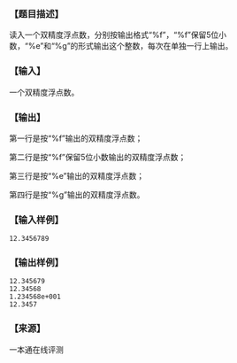 ### 【题目描述】

读入一个双精度浮点数，分别按输出格式“%f”，“%f”保留5位小数，“%e”和“%g”的形式输出这个整数，每次在单独一行上输出。

### 【输入】

一个双精度浮点数。

### 【输出】

第一行是按“%f”输出的双精度浮点数；

第二行是按“%f”保留5位小数输出的双精度浮点数；

第三行是按“%e”输出的双精度浮点数；

第四行是按“%g”输出的双精度浮点数。

### 【输入样例】

```
12.3456789
```

### 【输出样例】

```
12.345679
12.34568
1.234568e+001
12.3457
```


### 【来源】

 一本通在线评测 
